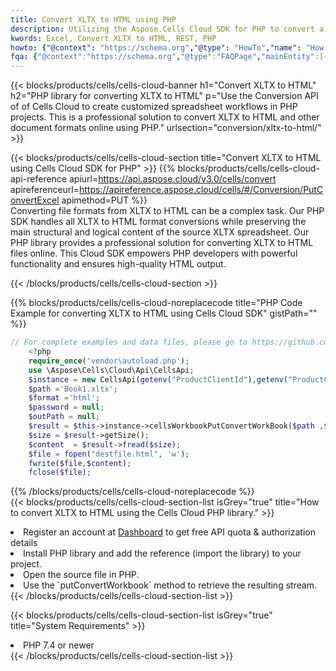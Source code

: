```yaml
---
title: Convert XLTX to HTML using PHP 
description: Utilizing the Aspose.Cells Cloud SDK for PHP to convert a XLTX format file to a HTML format file. 
kwords: Excel, Convert XLTX to HTML, REST, PHP
howto: {"@context": "https://schema.org","@type": "HowTo","name": "How to convert XLTX to HTML using the Cells Cloud PHP library.","description": "How to convert XLTX to HTML using the Cells Cloud PHP library.","image": {"@type": "ImageObject"},"url": "/php/conversion/xltx-to-html/","step": [{ "@type": "HowToStep","name": "How to convert XLTX to HTML using the Cells Cloud PHP library. step 1", "image": {"@type": "ImageObject",},"url": "/php/conversion/xltx-to-html/","text": "Register an account at <a href='https://dashboard.aspose.cloud/'>Dashboard</a> to get free API quota & authorization details",},{ "@type": "HowToStep","name": "How to convert XLTX to HTML using the Cells Cloud PHP library. step 1", "image": {"@type": "ImageObject",},"url": "/php/conversion/xltx-to-html/","text": "Install PHP library and add the reference (import the library) to your project.",},{ "@type": "HowToStep","name": "How to convert XLTX to HTML using the Cells Cloud PHP library. step 1", "image": {"@type": "ImageObject",},"url": "/php/conversion/xltx-to-html/","text": "Open the source file in PHP.",},{ "@type": "HowToStep","name": "How to convert XLTX to HTML using the Cells Cloud PHP library. step 1", "image": {"@type": "ImageObject",},"url": "/php/conversion/xltx-to-html/","text": "Use the `putConvertWorkbook` method to retrieve the resulting stream.",}, ],"supply": {"@type": "HowToSupply","name": "document"},"tool": [{"@type": "HowToTool","name": "phpstorm, Visual Studio Code, Eclipse"},{"@type": "HowToTool","name": "Aspose Cells"}],"totalTime": "PT6M"}
fqa: {"@context":"https://schema.org","@type":"FAQPage","mainEntity":[{"@type":"Question","name":"Why convert file formats in C# using REST API?","acceptedAnswer":{"@type":"Answer","text":"Documents are encoded in many ways, and some files may be incompatible with the software you use. To open and read such files, just convert them to appropriate file formats.<br/><ol><li>Install .NET SDK and add the reference (import the library) to your project.</li><li>Open the source file in C# using REST API.</li><li>Call the PutConvertWorkbookRequest() method, passing an output filename with required extension.</li><li>Get the result of conversion as a separate file.</li></ol>"}},{"@type":"Question","name":"What file formats can I convert with your C# library?","acceptedAnswer":{"@type":"Answer","text":"We support a variety of file formats for conversion using .NET library, including XLSX, Excel, xls , PDF, CSV, HTML, Markdown, XML, PNG, JPG, TIFF, Json, TXT and many more."}},{"@type":"Question","name":"What is the maximum allowed file size for conversion using this .NET library?","acceptedAnswer":{"@type":"Answer","text":"There are no file size limits for format conversions using .NET library."}}]}
---
```



{{< blocks/products/cells/cells-cloud-banner h1="Convert XLTX to HTML" h2="PHP library for converting XLTX to HTML" p="Use the Conversion API of of Cells Cloud to create customized spreadsheet workflows in PHP projects. This is a professional solution to convert XLTX to HTML and other document formats online using PHP." urlsection="conversion/xltx-to-html/" >}}

{{< blocks/products/cells/cells-cloud-section  title="Convert XLTX to HTML using Cells Cloud SDK for PHP" >}}
{{% blocks/products/cells/cells-cloud-api-reference  apiurl=https://api.aspose.cloud/v3.0/cells/convert  apireferenceurl=https://apireference.aspose.cloud/cells/#/Conversion/PutConvertExcel  apimethod=PUT %}}
<br/>
Converting file formats from XLTX to HTML can be a complex task. Our PHP SDK handles all XLTX to HTML format conversions while preserving the main structural and logical content of the source XLTX spreadsheet. Our PHP library provides a professional solution for converting XLTX to HTML files online. This Cloud SDK empowers PHP developers with powerful functionality and ensures high-quality HTML output.

{{< /blocks/products/cells/cells-cloud-section >}}

{{% blocks/products/cells/cells-cloud-noreplacecode title="PHP Code Example for converting XLTX to HTML using Cells Cloud SDK" gistPath="" %}}
 
```php
// For complete examples and data files, please go to https://github.com/aspose-cells-cloud/aspose-cells-cloud-php/
    <?php
    require_once('vendor\autoload.php');
    use \Aspose\Cells\Cloud\Api\CellsApi;
    $instance = new CellsApi(getenv("ProductClientId"),getenv("ProductClientSecret"));
    $path ='Book1.xltx';    
    $format ='html';
    $password = null;
    $outPath = null;      
    $result = $this->instance->cellsWorkbookPutConvertWorkBook($path ,$format, $password,  $outPath);
    $size = $result->getSize();
    $content  = $result->fread($size);
    $file = fopen("destfile.html", 'w');
    fwrite($file,$content);
    fclose($file);
```
 
{{% /blocks/products/cells/cells-cloud-noreplacecode  %}}
<br/>
{{< blocks/products/cells/cells-cloud-section-list isGrey="true"  title="How to convert XLTX to HTML using the Cells Cloud PHP library." >}}
<li>Register an account at <a href="https://dashboard.aspose.cloud/">Dashboard</a> to get free API quota & authorization details</li>
<li>Install PHP library and add the reference (import the library) to your project.</li>
<li>Open the source file in PHP.</li>
<li>Use the `putConvertWorkbook` method to retrieve the resulting stream.</li>
{{< /blocks/products/cells/cells-cloud-section-list >}}

{{< blocks/products/cells/cells-cloud-section-list isGrey="true"  title="System Requirements" >}}
<li>PHP 7.4 or newer</li>
{{< /blocks/products/cells/cells-cloud-section-list >}}
